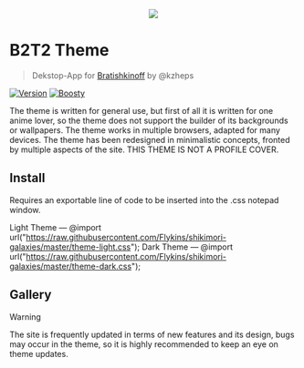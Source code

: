 <p align="center">
  <img src="https://i.imgur.com/Vscjy0a.png" />
</p>

# B2T2 Theme
> Dekstop-App for [Bratishkinoff](https://twitch.tv/bratishkinoff/) by @kzheps

[![Version](https://img.shields.io/badge/1.0.0-pdw?style=for-the-badge&logoColor=white&logoSize=amd&label=release&labelColor=black&color=gray)](https://shikimori.one/) 
[![Boosty](https://img.shields.io/badge/SUPPORT-pdw?style=for-the-badge&logo=boosty&logoColor=white&logoSize=amd&labelColor=black&color=orange&link=https%3A%2F%2Fboosty.to%2Fpdw)](https://boosty.to/pixelith)

The theme is written for general use, but first of all it is written for one anime lover, so the theme does not support the builder of its backgrounds or wallpapers. The theme works in multiple browsers, adapted for many devices. The theme has been redesigned in minimalistic concepts, fronted by multiple aspects of the site. THIS THEME IS NOT A PROFILE COVER.

## Install

Requires an exportable line of code to be inserted into the .css notepad window. 

Light Theme — @import url("https://raw.githubusercontent.com/Flykins/shikimori-galaxies/master/theme-light.css"); 
Dark Theme — @import url("https://raw.githubusercontent.com/Flykins/shikimori-galaxies/master/theme-dark.css");

## Gallery

> [!WARNING]
> The site is frequently updated in terms of new features and its design, bugs may occur in the theme, so it is highly recommended to keep an eye on theme updates.
